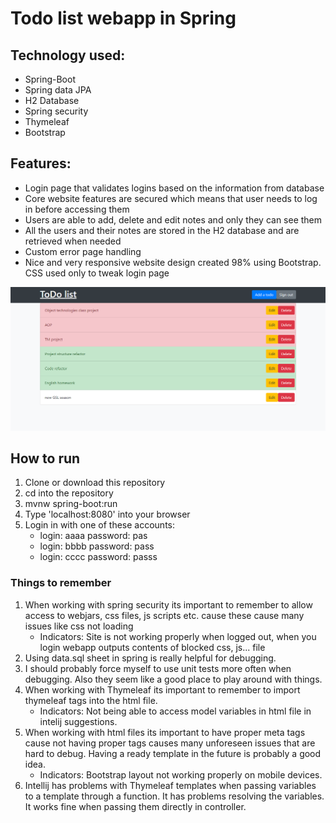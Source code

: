 # Todo list webapp in Spring
## Technology used:
* Spring-Boot
* Spring data JPA
* H2 Database
* Spring security
* Thymeleaf
* Bootstrap

## Features:
* Login page that validates logins based on the information
from database
* Core website features are secured which means that user
needs to log in before accessing them
* Users are able to add, delete and edit notes and only they
can see them
* All the users and their notes are stored in the H2 database
and are retrieved when needed
* Custom error page handling
* Nice and very responsive website design created 98% using
Bootstrap. CSS used only to tweak login page

![img](https://github.com/krzosa/todo_list_webapp/blob/master/img.PNG)


## How to run
1. Clone or download this repository
1. cd into the repository
1. mvnw spring-boot:run
1. Type 'localhost:8080' into your browser
1. Login in with one of these accounts:
    * login: aaaa password: pas
    * login: bbbb password: pass
    * login: cccc password: passs

### Things to remember
1. When working with spring security its important to remember to allow access to webjars, css files, js scripts etc. 
cause these cause many issues like css not loading
    * Indicators: Site is not working properly when logged out, when you login webapp outputs contents of blocked css, js... file 
1. Using data.sql sheet in spring is really helpful for debugging.
1. I should probably force myself to use unit tests more often when
debugging. Also they seem like a good place to play around with things.
1. When working with Thymeleaf its important to remember to import thymeleaf tags into the html file. 
    * Indicators: Not being able to access model variables in html file in intelij suggestions.
1. When working with html files its important to have proper meta tags
cause not having proper tags causes many unforeseen issues that
are hard to debug.
Having a ready template in the future is probably a good idea.
    * Indicators: Bootstrap layout not working properly on 
    mobile devices.
1. Intellij has problems with Thymeleaf templates when passing
variables to a template through a function. It has problems
resolving the variables. It works fine when passing them directly
in controller.
